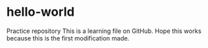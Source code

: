 # hello-world
Practice repository
This is a learning file on GitHub.
Hope this works because this is the first modification made.
